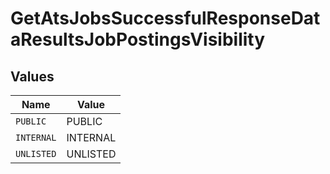 # GetAtsJobsSuccessfulResponseDataResultsJobPostingsVisibility


## Values

| Name       | Value      |
| ---------- | ---------- |
| `PUBLIC`   | PUBLIC     |
| `INTERNAL` | INTERNAL   |
| `UNLISTED` | UNLISTED   |